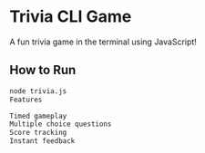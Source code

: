 # Trivia CLI Game

A fun trivia game in the terminal using JavaScript!

## How to Run

```bash
node trivia.js
Features

Timed gameplay
Multiple choice questions
Score tracking
Instant feedback